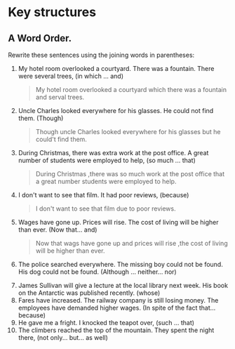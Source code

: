 # Key structures
## A Word Order.
Rewrite these sentences using the joining words in parentheses:
1. My hotel room overlooked a courtyard. There was a fountain. There were several trees, (in which ... and)
	>My hotel room overlooked a courtyard which there was a fountain and serval trees.
1. Uncle Charles looked everywhere for his glasses. He could not find them. (Though)
	>Though uncle Charles looked everywhere for his glasses but he could't find them.
1. During Christmas, there was extra work at the post office. A great number of students were employed to help, (so much ... that)
	>During Christmas ,there was so much work at the post office that a great number students were employed to help. 
1. I don't want to see that film. It had poor reviews, (because)
	>I don't want to see that film due to poor reviews.
1. Wages have gone up. Prices will rise. The cost of living will be higher than ever. (Now that... and)
	>Now that wags have gone up and prices will rise ,the cost of living will be higher than ever.
2. The police searched everywhere. The missing boy could not be found. His dog could not be found. (Although ... neither... nor)
	>
1. James Sullivan will give a lecture at the local library next week. His book on the Antarctic was published recently. (whose)
2. Fares have increased. The railway company is still losing money. The employees have demanded higher wages. (In spite of the fact that... because)
3. He gave me a fright. I knocked the teapot over, (such ... that)
4. The climbers reached the top of the mountain. They spent the night there, (not only... but... as well)
